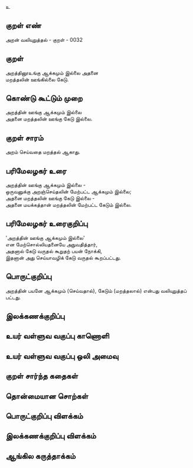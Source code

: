 உ

## குறள் எண் 

அறன் வலியுறுத்தல் - குறள் -   0032

## குறள் 

அறத்தினூஉங்கு ஆக்கமும் இல்லை அதனை  
மறத்தலின் ஊங்கில்லை கேடு.

## கொண்டு கூட்டும் முறை

அறத்தின் ஊங்கு ஆக்கமும் இல்லை  
அதனை மறத்தலின் ஊங்கு கேடு இல்லை.

## குறள் சாரம் 

அறம் செய்வதை மறத்தல் ஆகாது.

## பரிமேலழகர் உரை

அறத்தின் ஊங்கு ஆக்கமும் இல்லை -  
ஒருவனுக்கு அறஞ்செய்தலின் மேற்பட்ட ஆக்கமும் இல்லை;  
அதனை மறத்தலின் ஊங்கு கேடு இல்லை -  
அதனை மயக்கத்தான் மறத்தலின்
மேற்பட்ட கேடும் இல்லை.


## பரிமேலழகர் உரைகுறிப்பு   

'அறத்தின் ஊங்கு ஆக்கமும் இல்லை'  
என மேற்சொல்லியதனையே அநுவதித்தார்,  
அதனால் கேடு வருதல் கூறுதற் பயன் நோக்கி,  
இதனான் அது செய்யாவழிக் கேடு வருதல் கூறப்பட்டது.

## பொருட்குறிப்பு 

அறத்தின் பயனே ஆக்கமும் (செய்வதால்), கேடும் (மறத்தலால்) 
என்பது வலியுறுத்தப் பட்டது.


## இலக்கணக்குறிப்பு  


## உயர் வள்ளுவ வகுப்பு காணொளி


## உயர் வள்ளுவ வகுப்பு ஒலி அமைவு 

 
## குறள் சார்ந்த கதைகள் 


## தொன்மையான சொற்கள்


## பொருட்குறிப்பு விளக்கம்


## இலக்கணக்குறிப்பு விளக்கம்


## ஆங்கில கருத்தாக்கம் 


